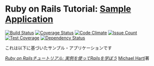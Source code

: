 # Ruby on Rails Tutorial: [Sample Application](https://sample-app-cloudliner.herokuapp.com/)

[![Build Status](https://travis-ci.org/cloudliner/sample_app.svg?branch=master)](https://travis-ci.org/cloudliner/sample_app)
[![Coverage Status](https://coveralls.io/repos/github/cloudliner/sample_app/badge.svg?branch=master)](https://coveralls.io/github/cloudliner/sample_app?branch=master)
[![Code Climate](https://codeclimate.com/github/cloudliner/sample_app/badges/gpa.svg)](https://codeclimate.com/github/cloudliner/sample_app)
[![Issue Count](https://codeclimate.com/github/cloudliner/sample_app/badges/issue_count.svg)](https://codeclimate.com/github/cloudliner/sample_app)
[![Test Coverage](https://codeclimate.com/github/cloudliner/sample_app/badges/coverage.svg)](https://codeclimate.com/github/cloudliner/sample_app/coverage)
[![Dependency Status](https://gemnasium.com/badges/github.com/cloudliner/sample_app.svg)](https://gemnasium.com/github.com/cloudliner/sample_app)

これは以下に基づいたサンプル・アプリケーションです

[*Ruby on Railsチュートリアル:
実例を使ってRailsを学ぼう*](http://railstutorial.jp/)
[Michael Hartl](http://www.michaelhartl.com/)著

